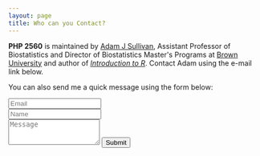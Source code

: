 ```yaml
---
layout: page
title: Who can you Contact?
---
```


**PHP 2560** is maintained by [Adam J Sullivan](https://www.sullivanstatistics.com/), Assistant Professor of Biostatistics and Director of Biostatistics Master's Programs at [Brown University](https://www.brown.edu) and author of [*Introduction to R*](http://statseducation.com/Introduction-to-R/).  Contact Adam using the e-mail link below.







<form action="https://formspree.io/adam_sullivan@brown.edu"
      method="POST">
    <p>You can also send me a quick message using the form below:</p>
  <div class="row">
    <div class="col-xs-6">
      <input type="email" name="_replyto" class="form-control input-lg" placeholder="Email" title="Email">
    </div>
    <div class="col-xs-6">
      <input type="text" name="name" class="form-control input-lg" placeholder="Name" title="Name">
    </div>
  </div>
  <input type="hidden" name="_subject" value="New submission from php2560.com">
  <textarea type="text" name="content" class="form-control input-lg" placeholder="Message" title="Message" required="required" rows="3"></textarea>
  <input type="text" name="_gotcha" style="display:none">
  <input type="hidden" name="_next" value="./contact?message=Your message was sent successfully, thanks!" />
  <button type="submit" class="btn btn-lg btn-primary">Submit</button>
</form>